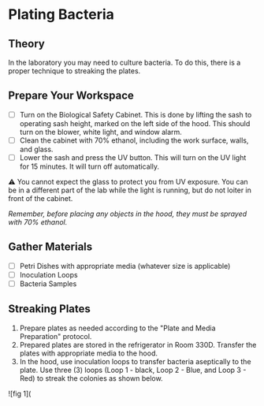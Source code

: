 # Plating Bacteria

## Theory
In the laboratory you may need to culture bacteria. To do this, there is a proper technique to streaking the plates. 

## Prepare Your Workspace

- [ ] Turn on the Biological Safety Cabinet. This is done by lifting the sash to operating sash height, marked on the left side of the hood. This should turn on the blower, white light, and window alarm. 
- [ ] Clean the cabinet with 70% ethanol, including the work surface, walls, and glass.
- [ ] Lower the sash and press the UV button. This will turn on the UV light for 15 minutes. It will turn off automatically. 

⚠️ You cannot expect the glass to protect you from UV exposure. You can be in a different part of the lab while the light is running, but do not loiter in front of the cabinet.

*Remember, before placing any objects in the hood, they must be sprayed with 70% ethanol.*

## Gather Materials

- [ ] Petri Dishes with appropriate media (whatever size is applicable)
- [ ] Inoculation Loops
- [ ] Bacteria Samples

## Streaking Plates

1. Prepare plates as needed according to the "Plate and Media Preparation" protocol. 
2. Prepared plates are stored in the refrigerator in Room 330D. Transfer the plates with appropriate media to the hood. 
3. In the hood, use inoculation loops to transfer bacteria aseptically to the plate. Use three (3) loops (Loop 1 - black, Loop 2 - Blue, and Loop 3 - Red) to streak the colonies as shown below. 

![fig 1](
